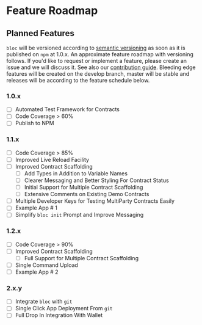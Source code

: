 # Feature Roadmap

## Planned Features 
`bloc` will be versioned according to [semantic versioning](http://semver.org/) as soon as it is published on `npm` at 1.0.x. An approximate feature roadmap with versioning follows. If you'd like to request or implement a feature, please create an issue and we will discuss it. See also our [contribution guide](https://github.com/blockapps/bloc/blob/master/CONTRIBUTING.md). Bleeding edge features will be created on the develop branch, master will be stable and releases will be according to the feature schedule below.

### 1.0.x

- [ ] Automated Test Framework for Contracts
- [ ] Code Coverage > 60%
- [ ] Publish to NPM

### 1.1.x

- [ ] Code Coverage > 85%
- [ ] Improved Live Reload Facility
- [ ] Improved Contract Scaffolding
   - [ ] Add Types in Addition to Variable Names
   - [ ] Clearer Messaging and Better Styling For Contract Status 
   - [ ] Initial Support for Multiple Contract Scaffolding
   - [ ] Extensive Comments on Existing Demo Contracts
- [ ] Multiple Developer Keys for Testing MultiParty Contracts Easily
- [ ] Example App # 1
- [ ] Simplify `bloc init` Prompt and Improve Messaging

### 1.2.x

- [ ] Code Coverage > 90%
- [ ] Improved Contract Scaffolding
   - [ ] Full Support for Multiple Contract Scaffolding
- [ ] Single Command Upload
- [ ] Example App # 2

### 2.x.y
- [ ] Integrate `bloc` with `git`
- [ ] Single Click App Deployment From `git`
- [ ] Full Drop In Integration With Wallet
